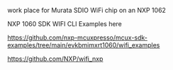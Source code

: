work place for Murata SDIO WiFi chip on an NXP 1062

NXP 1060 SDK WIFI CLI Examples here

https://github.com/nxp-mcuxpresso/mcux-sdk-examples/tree/main/evkbmimxrt1060/wifi_examples

https://github.com/NXP/wifi_nxp
